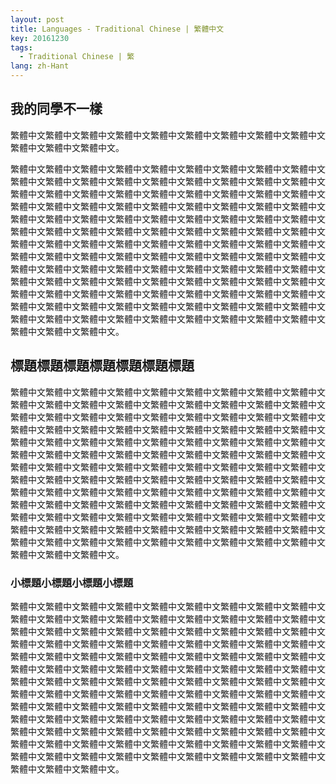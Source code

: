 ```yaml
---
layout: post
title: Languages - Traditional Chinese | 繁體中文
key: 20161230
tags:
  - Traditional Chinese | 繁
lang: zh-Hant
---
```


## 我的同學不一樣

繁體中文繁體中文繁體中文繁體中文繁體中文繁體中文繁體中文繁體中文繁體中文繁體中文繁體中文繁體中文。

<!--more-->

繁體中文繁體中文繁體中文繁體中文繁體中文繁體中文繁體中文繁體中文繁體中文繁體中文繁體中文繁體中文繁體中文繁體中文繁體中文繁體中文繁體中文繁體中文繁體中文繁體中文繁體中文繁體中文繁體中文繁體中文繁體中文繁體中文繁體中文繁體中文繁體中文繁體中文繁體中文繁體中文繁體中文繁體中文繁體中文繁體中文繁體中文繁體中文繁體中文繁體中文繁體中文繁體中文繁體中文繁體中文繁體中文繁體中文繁體中文繁體中文繁體中文繁體中文繁體中文繁體中文繁體中文繁體中文繁體中文繁體中文繁體中文繁體中文繁體中文繁體中文繁體中文繁體中文繁體中文繁體中文繁體中文繁體中文繁體中文繁體中文繁體中文繁體中文繁體中文繁體中文繁體中文繁體中文繁體中文繁體中文繁體中文繁體中文繁體中文繁體中文繁體中文繁體中文繁體中文繁體中文繁體中文繁體中文繁體中文繁體中文繁體中文繁體中文繁體中文繁體中文繁體中文繁體中文繁體中文繁體中文繁體中文繁體中文繁體中文繁體中文繁體中文繁體中文繁體中文繁體中文繁體中文繁體中文繁體中文繁體中文繁體中文繁體中文繁體中文繁體中文繁體中文繁體中文繁體中文繁體中文繁體中文繁體中文繁體中文繁體中文。

## 標題標題標題標題標題標題標題

繁體中文繁體中文繁體中文繁體中文繁體中文繁體中文繁體中文繁體中文繁體中文繁體中文繁體中文繁體中文繁體中文繁體中文繁體中文繁體中文繁體中文繁體中文繁體中文繁體中文繁體中文繁體中文繁體中文繁體中文繁體中文繁體中文繁體中文繁體中文繁體中文繁體中文繁體中文繁體中文繁體中文繁體中文繁體中文繁體中文繁體中文繁體中文繁體中文繁體中文繁體中文繁體中文繁體中文繁體中文繁體中文繁體中文繁體中文繁體中文繁體中文繁體中文繁體中文繁體中文繁體中文繁體中文繁體中文繁體中文繁體中文繁體中文繁體中文繁體中文繁體中文繁體中文繁體中文繁體中文繁體中文繁體中文繁體中文繁體中文繁體中文繁體中文繁體中文繁體中文繁體中文繁體中文繁體中文繁體中文繁體中文繁體中文繁體中文繁體中文繁體中文繁體中文繁體中文繁體中文繁體中文繁體中文繁體中文繁體中文繁體中文繁體中文繁體中文繁體中文繁體中文繁體中文繁體中文繁體中文繁體中文繁體中文繁體中文繁體中文繁體中文繁體中文繁體中文繁體中文繁體中文繁體中文繁體中文繁體中文繁體中文繁體中文繁體中文繁體中文繁體中文繁體中文繁體中文繁體中文繁體中文繁體中文繁體中文繁體中文。

### 小標題小標題小標題小標題

繁體中文繁體中文繁體中文繁體中文繁體中文繁體中文繁體中文繁體中文繁體中文繁體中文繁體中文繁體中文繁體中文繁體中文繁體中文繁體中文繁體中文繁體中文繁體中文繁體中文繁體中文繁體中文繁體中文繁體中文繁體中文繁體中文繁體中文繁體中文繁體中文繁體中文繁體中文繁體中文繁體中文繁體中文繁體中文繁體中文繁體中文繁體中文繁體中文繁體中文繁體中文繁體中文繁體中文繁體中文繁體中文繁體中文繁體中文繁體中文繁體中文繁體中文繁體中文繁體中文繁體中文繁體中文繁體中文繁體中文繁體中文繁體中文繁體中文繁體中文繁體中文繁體中文繁體中文繁體中文繁體中文繁體中文繁體中文繁體中文繁體中文繁體中文繁體中文繁體中文繁體中文繁體中文繁體中文繁體中文繁體中文繁體中文繁體中文繁體中文繁體中文繁體中文繁體中文繁體中文繁體中文繁體中文繁體中文繁體中文繁體中文繁體中文繁體中文繁體中文繁體中文繁體中文繁體中文繁體中文繁體中文繁體中文繁體中文繁體中文繁體中文繁體中文繁體中文繁體中文繁體中文繁體中文繁體中文繁體中文繁體中文繁體中文繁體中文繁體中文繁體中文繁體中文繁體中文繁體中文繁體中文繁體中文繁體中文繁體中文。
